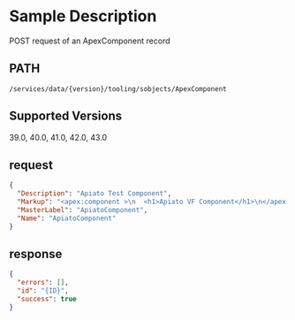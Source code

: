 # Sample Description
POST request of an ApexComponent record

## PATH
```
/services/data/{version}/tooling/sobjects/ApexComponent
```
## Supported Versions
39.0, 40.0, 41.0, 42.0, 43.0

## request
```json
{
  "Description": "Apiato Test Component",
  "Markup": "<apex:component >\n  <h1>Apiato VF Component</h1>\n</apex:component>",
  "MasterLabel": "ApiatoComponent",
  "Name": "ApiatoComponent"
}
```
## response
```json
{
  "errors": [],
  "id": "{ID}",
  "success": true
}
```
